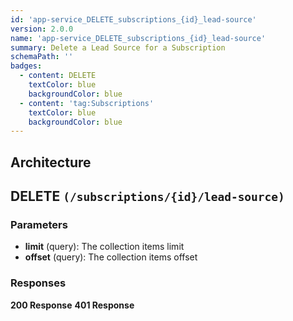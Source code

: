 ```yaml
---
id: 'app-service_DELETE_subscriptions_{id}_lead-source'
version: 2.0.0
name: 'app-service_DELETE_subscriptions_{id}_lead-source'
summary: Delete a Lead Source for a Subscription
schemaPath: ''
badges:
  - content: DELETE
    textColor: blue
    backgroundColor: blue
  - content: 'tag:Subscriptions'
    textColor: blue
    backgroundColor: blue
---
```

## Architecture
<NodeGraph />



## DELETE `(/subscriptions/{id}/lead-source)`

### Parameters
- **limit** (query): The collection items limit
- **offset** (query): The collection items offset




### Responses
**200 Response**
<SchemaViewer file="response-200.json" maxHeight="500" id="response-200" />
      **401 Response**
<SchemaViewer file="response-401.json" maxHeight="500" id="response-401" />
